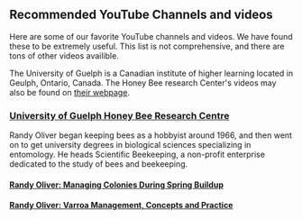 ## Recommended YouTube Channels and videos
Here are some of our favorite YouTube channels and videos. We have found these to be extremely useful. This list is not comprehensive, and there are tons of other videos availible.

The University of Guelph is a Canadian institute of higher learning located in Geulph, Ontario, Canada. The Honey Bee research Center's videos may also be found on [their webpage](https://hbrc.ca/getting-started-with-bees/). 
### [University of Guelph Honey Bee Research Centre](https://www.youtube.com/@UoGHoneyBeeResearchCentre)

Randy Oliver began keeping bees as a hobbyist around 1966, and then went on to get university degrees in biological sciences specializing in entomology. He heads Scientific Beekeeping, a non-profit enterprise dedicated to the study of bees and beekeeping.
#### [Randy Oliver: Managing Colonies During Spring Buildup](https://www.youtube.com/watch?v=6N_1exUJnCc)

#### [Randy Oliver: Varroa Management, Concepts and Practice](https://www.youtube.com/watch?v=WsW-3twSo6E)
